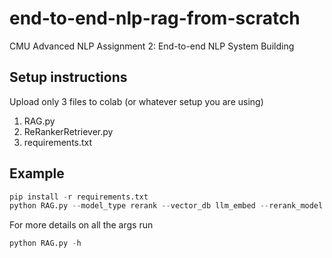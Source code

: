 # end-to-end-nlp-rag-from-scratch
CMU Advanced NLP Assignment 2: End-to-end NLP System Building

## Setup instructions

Upload only 3 files to colab (or whatever setup you are using)

1. RAG.py
2. ReRankerRetriever.py
3. requirements.txt


## Example 

```python
pip install -r requirements.txt
python RAG.py --model_type rerank --vector_db llm_embed --rerank_model bge --test_set_path questions.txt --system_out_path rerank_system_out.txt
```


For more details on all the args run

```python
python RAG.py -h
```